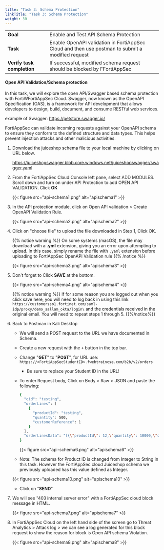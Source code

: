 ```yaml
---
title: "Task 3: Schema Protection"
linkTitle: "Task 3: Schema Protection"
weight: 30
---
```


|                            |    |  
|----------------------------| ----
| **Goal**                   | Enable and Test API Schema Protection
| **Task**                   | Enable OpenAPI validation in FortiAppSec Cloud and then use postman to submit a modified request
| **Verify task completion** | If successful, modified schema request should be blocked by FFortiAppSec

#### Open API Validation/Schema protection

In this task, we will explore  the open API/Swagger based schema protection with FortiWFortiAppSec Cloud. Swagger, now known as the OpenAPI Specification (OAS), is a framework for API development that allows developers to design, build, document, and consume RESTful web services.

example of Swagger: https://petstore.swagger.io/

FortiAppSec can validate incoming requests against your OpenAPI schema to ensure they conform to the defined structure and data types. This helps prevent injection attacks and other malicious activities.

1. Download the juiceshop schema file to your local machine by clicking on URL below.


    https://juiceshopswagger.blob.core.windows.net/juiceshopswagger/swagger.yaml
 

2. From the FortiAppSec Cloud Console left pane, select ADD MODULES. Scroll down and turn on  under API Protection to add OPEN API VALIDATION.  Click **OK**

    {{< figure src="api-schema1.png" alt="apischema1" >}}

3. In the API protection module, click on Open API validation > Create OpenAPI Validation Rule. 

    {{< figure src="api-schema2.png" alt="apischema2" >}}

4. Click on "choose file" to upload the file downloaded in Step 1, Click OK. 

    {{% notice warning %}} On some systems (macOS), the file may download with a **.yml** extension, giving you an error upon attempting to upload.  In this case, simply rename the file with ```.yaml``` extension before uploading to FortiAppSec OpenAPI Validation rule
    {{% /notice %}}

    {{< figure src="api-schema3.png" alt="apischema3" >}}

5. Don't forget to Click **SAVE** at the bottom.

    {{< figure src="api-schema4.png" alt="apischema4" >}}
    
    {{% notice warning %}}
 If for some reason you are logged out when you click save here, you will need to log back in using this link ```https://customersso1.fortinet.com/saml-idp/proxy/demo_sallam_okta/login\``` and the credentials received in the original email.  You will need to repeat steps 1 through 5.
    {{%/notice%}}

6. Back to Postman in Kali Desktop
    - We will send a POST request to the URL we have documented in Schema. 
    - Create a new request with the <kbd>+</kbd> button in the top bar.
    - Change "**GET**" to "**POST**", for URL use: ```https://<FortiAppSecStudentID>.fwebtraincse.com/b2b/v2/orders```
      - Be sure to replace your Student ID in the URL!

    - To enter Request body, Click on Body > Raw > JSON and paste the following:
    
       ```sh
       {
         "cid": "testing",
         "orderLines": [
           {
             "productId": "testing",
             "quantity": 500,
             "customerReference": 1
           }
         ],
         "orderLinesData": "[{\"productId\": 12,\"quantity\": 10000,\"customerReference\": [\"PO0000001.2\", \"SM20180105|042\"],\"couponCode\": \"pes[Bh.u*t\"},{\"productId\": 13,\"quantity\": 2000,\"customerReference\": \"PO0000003.4\"}]"
       }
       ```
       {{< figure src="api-schema6.png" alt="apischema6" >}}
    
    - Note: The schema for Product ID is changed from Integer to String in this task. However the FortiAppSec cloud Juiceshop schema we previously uploaded has this value defined as Integer.
    
    {{< figure src="api-schema10.png" alt="apischema10" >}}
    
    - Click on "**SEND**"

7. We will see "403 internal server error" with a FortiAppSec cloud block message in HTML.

    {{< figure src="api-schema7.png" alt="apischema7" >}}

8. In FortiAppSec Cloud on the left hand side of the screen go to Threat Analytics > Attack log > we can see a log generated for this block request to show the reason for block is Open API schema Violation. 

    {{< figure src="api-schema8.png" alt="apischema8" >}}
